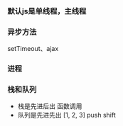 ### 默认js是单线程，主线程

### 异步方法
setTimeout、ajax

### 进程

### 栈和队列

- 栈是先进后出 函数调用
- 队列是先进先出 [1, 2, 3] push shift
